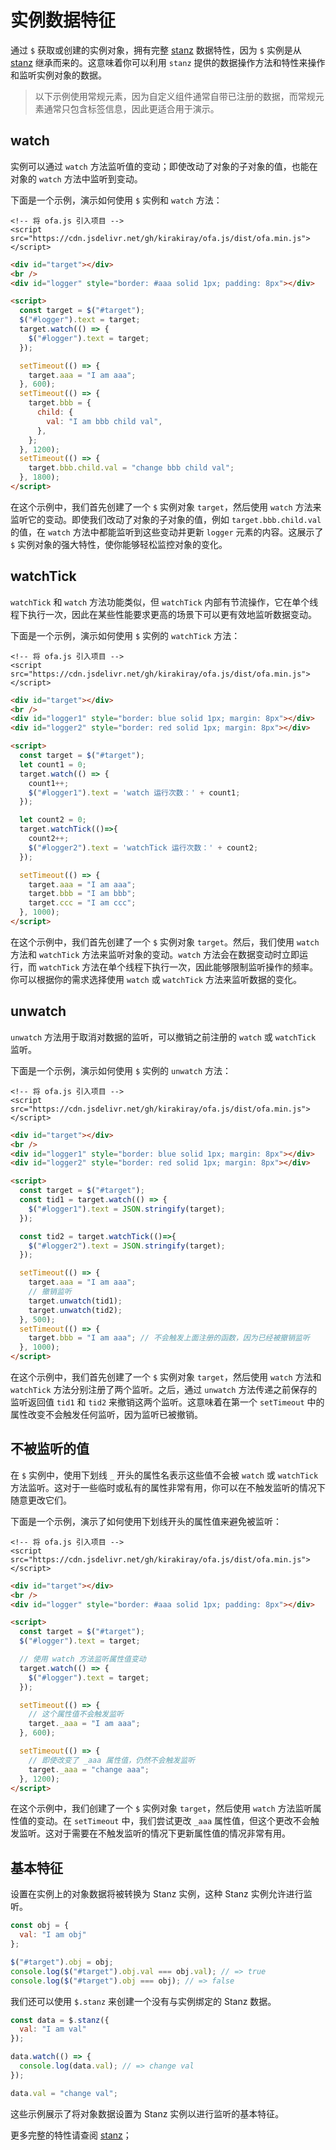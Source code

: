 # 实例数据特征

通过 `$` 获取或创建的实例对象，拥有完整 [stanz](https://github.com/kirakiray/stanz) 数据特性，因为 `$` 实例是从 [stanz](https://github.com/kirakiray/stanz) 继承而来的。这意味着你可以利用 `stanz` 提供的数据操作方法和特性来操作和监听实例对象的数据。

> 以下示例使用常规元素，因为自定义组件通常自带已注册的数据，而常规元素通常只包含标签信息，因此更适合用于演示。

## watch

实例可以通过 `watch` 方法监听值的变动；即使改动了对象的子对象的值，也能在对象的 `watch` 方法中监听到变动。

下面是一个示例，演示如何使用 `$` 实例和 `watch` 方法：

<html-viewer>

```
<!-- 将 ofa.js 引入项目 -->
<script src="https://cdn.jsdelivr.net/gh/kirakiray/ofa.js/dist/ofa.min.js"></script>
```

```html
<div id="target"></div>
<br />
<div id="logger" style="border: #aaa solid 1px; padding: 8px"></div>

<script>
  const target = $("#target");
  $("#logger").text = target;
  target.watch(() => {
    $("#logger").text = target;
  });

  setTimeout(() => {
    target.aaa = "I am aaa";
  }, 600);
  setTimeout(() => {
    target.bbb = {
      child: {
        val: "I am bbb child val",
      },
    };
  }, 1200);
  setTimeout(() => {
    target.bbb.child.val = "change bbb child val";
  }, 1800);
</script>
```

</html-viewer>

在这个示例中，我们首先创建了一个 `$` 实例对象 `target`，然后使用 `watch` 方法来监听它的变动。即使我们改动了对象的子对象的值，例如 `target.bbb.child.val` 的值，在 `watch` 方法中都能监听到这些变动并更新 `logger` 元素的内容。这展示了 `$` 实例对象的强大特性，使你能够轻松监控对象的变化。

## watchTick

`watchTick` 和 `watch` 方法功能类似，但 `watchTick` 内部有节流操作，它在单个线程下执行一次，因此在某些性能要求更高的场景下可以更有效地监听数据变动。

下面是一个示例，演示如何使用 `$` 实例的 `watchTick` 方法：

<html-viewer>

```
<!-- 将 ofa.js 引入项目 -->
<script src="https://cdn.jsdelivr.net/gh/kirakiray/ofa.js/dist/ofa.min.js"></script>
```

```html
<div id="target"></div>
<br />
<div id="logger1" style="border: blue solid 1px; margin: 8px"></div>
<div id="logger2" style="border: red solid 1px; margin: 8px"></div>

<script>
  const target = $("#target");
  let count1 = 0;
  target.watch(() => {
    count1++;
    $("#logger1").text = 'watch 运行次数：' + count1;
  });

  let count2 = 0;
  target.watchTick(()=>{
    count2++;
    $("#logger2").text = 'watchTick 运行次数：' + count2;
  });

  setTimeout(() => {
    target.aaa = "I am aaa";
    target.bbb = "I am bbb";
    target.ccc = "I am ccc";
  }, 1000);
</script>
```

</html-viewer>

在这个示例中，我们首先创建了一个 `$` 实例对象 `target`。然后，我们使用 `watch` 方法和 `watchTick` 方法来监听对象的变动。`watch` 方法会在数据变动时立即运行，而 `watchTick` 方法在单个线程下执行一次，因此能够限制监听操作的频率。你可以根据你的需求选择使用 `watch` 或 `watchTick` 方法来监听数据的变化。

## unwatch

`unwatch` 方法用于取消对数据的监听，可以撤销之前注册的 `watch` 或 `watchTick` 监听。

下面是一个示例，演示如何使用 `$` 实例的 `unwatch` 方法：

<html-viewer>

```
<!-- 将 ofa.js 引入项目 -->
<script src="https://cdn.jsdelivr.net/gh/kirakiray/ofa.js/dist/ofa.min.js"></script>
```

```html
<div id="target"></div>
<br />
<div id="logger1" style="border: blue solid 1px; margin: 8px"></div>
<div id="logger2" style="border: red solid 1px; margin: 8px"></div>

<script>
  const target = $("#target");
  const tid1 = target.watch(() => {
    $("#logger1").text = JSON.stringify(target);
  });

  const tid2 = target.watchTick(()=>{
    $("#logger2").text = JSON.stringify(target);
  });

  setTimeout(() => {
    target.aaa = "I am aaa";
    // 撤销监听
    target.unwatch(tid1);
    target.unwatch(tid2);
  }, 500);
  setTimeout(() => {
    target.bbb = "I am aaa"; // 不会触发上面注册的函数，因为已经被撤销监听
  }, 1000);
</script>
```

</html-viewer>

在这个示例中，我们首先创建了一个 `$` 实例对象 `target`，然后使用 `watch` 方法和 `watchTick` 方法分别注册了两个监听。之后，通过 `unwatch` 方法传递之前保存的监听返回值 `tid1` 和 `tid2` 来撤销这两个监听。这意味着在第一个 `setTimeout` 中的属性改变不会触发任何监听，因为监听已被撤销。

## 不被监听的值

在 `$` 实例中，使用下划线 `_` 开头的属性名表示这些值不会被 `watch` 或 `watchTick` 方法监听。这对于一些临时或私有的属性非常有用，你可以在不触发监听的情况下随意更改它们。

下面是一个示例，演示了如何使用下划线开头的属性值来避免被监听：

<html-viewer>

```
<!-- 将 ofa.js 引入项目 -->
<script src="https://cdn.jsdelivr.net/gh/kirakiray/ofa.js/dist/ofa.min.js"></script>
```

```html
<div id="target"></div>
<br />
<div id="logger" style="border: #aaa solid 1px; padding: 8px"></div>

<script>
  const target = $("#target");
  $("#logger").text = target;

  // 使用 watch 方法监听属性值变动
  target.watch(() => {
    $("#logger").text = target;
  });

  setTimeout(() => {
    // 这个属性值不会触发监听
    target._aaa = "I am aaa";
  }, 600);

  setTimeout(() => {
    // 即使改变了 _aaa 属性值，仍然不会触发监听
    target._aaa = "change aaa";
  }, 1200);
</script>
```

</html-viewer>

在这个示例中，我们创建了一个 `$` 实例对象 `target`，然后使用 `watch` 方法监听属性值的变动。在 `setTimeout` 中，我们尝试更改 `_aaa` 属性值，但这个更改不会触发监听。这对于需要在不触发监听的情况下更新属性值的情况非常有用。

## 基本特征

设置在实例上的对象数据将被转换为 Stanz 实例，这种 Stanz 实例允许进行监听。

```javascript
const obj = {
  val: "I am obj"
};

$("#target").obj = obj;
console.log($("#target").obj.val === obj.val); // => true
console.log($("#target").obj === obj); // => false
```

我们还可以使用 `$.stanz` 来创建一个没有与实例绑定的 Stanz 数据。

```javascript
const data = $.stanz({
  val: "I am val"
});

data.watch(() => {
  console.log(data.val); // => change val
});

data.val = "change val";
```

这些示例展示了将对象数据设置为 Stanz 实例以进行监听的基本特征。

更多完整的特性请查阅 [stanz](https://github.com/kirakiray/stanz)；